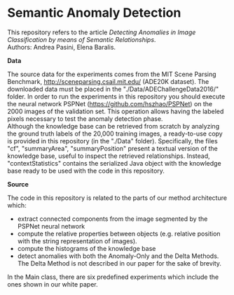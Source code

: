 # Semantic Anomaly Detection

This repository refers to the article *Detecting Anomalies in Image Classification by means of Semantic Relationships*.<br/>
Authors: Andrea Pasini, Elena Baralis.


**Data**

The source data for the experiments comes from the MIT Scene Parsing Benchmark, http://sceneparsing.csail.mit.edu/
(ADE20K dataset). The downloaded data must be placed in the "./Data/ADEChallengeData2016/" folder.
In order to run the experiments in this repository you should execute the neural network PSPNet (https://github.com/hszhao/PSPNet) on the 2000 images of the validation set. This operation allows having the labeled pixels necessary to test the anomaly detection phase.
<br/>
Although the knowledge base can be retrieved from scratch by analyzing the ground truth labels of the 20,000 training images, a ready-to-use copy is provided in this repository (in the "./Data" folder).
Specifically, the files "cf", "summaryArea", "summaryPosition" present a textual version of the knowledge base, useful to inspect the retrieved relationships.
Instead, "contextStatistics" contains the serialized Java object with the knowledge base ready to be used with the code in this repository.

**Source**

The code in this repository is related to the parts of our method architecture which:
- extract connected components from the image segmented by the PSPNet neural network
- compute the relative properties between objects (e.g. relative position with the string representation of images).
- compute the histograms of the knowledge base
- detect anomalies with both the Anomaly-Only and the Delta Methods. The Delta Method is not described in our paper for the sake of brevity.

In the Main class, there are six predefined experiments which include the ones shown in our white paper.
